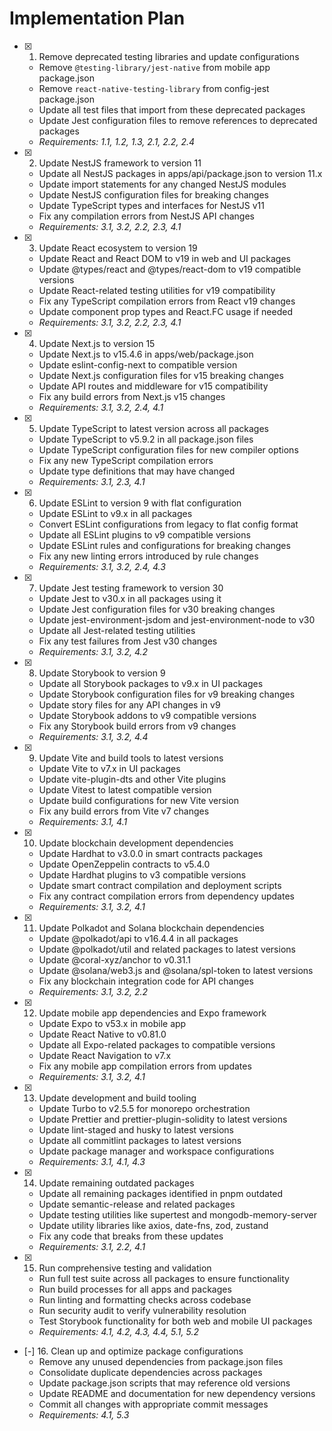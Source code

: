 # Implementation Plan

- [x] 1. Remove deprecated testing libraries and update configurations
  - Remove `@testing-library/jest-native` from mobile app package.json
  - Remove `react-native-testing-library` from config-jest package.json
  - Update all test files that import from these deprecated packages
  - Update Jest configuration files to remove references to deprecated packages
  - _Requirements: 1.1, 1.2, 1.3, 2.1, 2.2, 2.4_

- [x] 2. Update NestJS framework to version 11
  - Update all NestJS packages in apps/api/package.json to version 11.x
  - Update import statements for any changed NestJS modules
  - Update NestJS configuration files for breaking changes
  - Update TypeScript types and interfaces for NestJS v11
  - Fix any compilation errors from NestJS API changes
  - _Requirements: 3.1, 3.2, 2.2, 2.3, 4.1_

- [x] 3. Update React ecosystem to version 19
  - Update React and React DOM to v19 in web and UI packages
  - Update @types/react and @types/react-dom to v19 compatible versions
  - Update React-related testing utilities for v19 compatibility
  - Fix any TypeScript compilation errors from React v19 changes
  - Update component prop types and React.FC usage if needed
  - _Requirements: 3.1, 3.2, 2.2, 2.3, 4.1_

- [x] 4. Update Next.js to version 15
  - Update Next.js to v15.4.6 in apps/web/package.json
  - Update eslint-config-next to compatible version
  - Update Next.js configuration files for v15 breaking changes
  - Update API routes and middleware for v15 compatibility
  - Fix any build errors from Next.js v15 changes
  - _Requirements: 3.1, 3.2, 2.4, 4.1_

- [x] 5. Update TypeScript to latest version across all packages
  - Update TypeScript to v5.9.2 in all package.json files
  - Update TypeScript configuration files for new compiler options
  - Fix any new TypeScript compilation errors
  - Update type definitions that may have changed
  - _Requirements: 3.1, 2.3, 4.1_

- [x] 6. Update ESLint to version 9 with flat configuration
  - Update ESLint to v9.x in all packages
  - Convert ESLint configurations from legacy to flat config format
  - Update all ESLint plugins to v9 compatible versions
  - Update ESLint rules and configurations for breaking changes
  - Fix any new linting errors introduced by rule changes
  - _Requirements: 3.1, 3.2, 2.4, 4.3_

- [x] 7. Update Jest testing framework to version 30
  - Update Jest to v30.x in all packages using it
  - Update Jest configuration files for v30 breaking changes
  - Update jest-environment-jsdom and jest-environment-node to v30
  - Update all Jest-related testing utilities
  - Fix any test failures from Jest v30 changes
  - _Requirements: 3.1, 3.2, 4.2_

- [x] 8. Update Storybook to version 9
  - Update all Storybook packages to v9.x in UI packages
  - Update Storybook configuration files for v9 breaking changes
  - Update story files for any API changes in v9
  - Update Storybook addons to v9 compatible versions
  - Fix any Storybook build errors from v9 changes
  - _Requirements: 3.1, 3.2, 4.4_

- [x] 9. Update Vite and build tools to latest versions
  - Update Vite to v7.x in UI packages
  - Update vite-plugin-dts and other Vite plugins
  - Update Vitest to latest compatible version
  - Update build configurations for new Vite version
  - Fix any build errors from Vite v7 changes
  - _Requirements: 3.1, 4.1_

- [x] 10. Update blockchain development dependencies
  - Update Hardhat to v3.0.0 in smart contracts packages
  - Update OpenZeppelin contracts to v5.4.0
  - Update Hardhat plugins to v3 compatible versions
  - Update smart contract compilation and deployment scripts
  - Fix any contract compilation errors from dependency updates
  - _Requirements: 3.1, 3.2, 4.1_

- [x] 11. Update Polkadot and Solana blockchain dependencies
  - Update @polkadot/api to v16.4.4 in all packages
  - Update @polkadot/util and related packages to latest versions
  - Update @coral-xyz/anchor to v0.31.1
  - Update @solana/web3.js and @solana/spl-token to latest versions
  - Fix any blockchain integration code for API changes
  - _Requirements: 3.1, 3.2, 2.2_

- [x] 12. Update mobile app dependencies and Expo framework
  - Update Expo to v53.x in mobile app
  - Update React Native to v0.81.0
  - Update all Expo-related packages to compatible versions
  - Update React Navigation to v7.x
  - Fix any mobile app compilation errors from updates
  - _Requirements: 3.1, 3.2, 4.1_

- [x] 13. Update development and build tooling
  - Update Turbo to v2.5.5 for monorepo orchestration
  - Update Prettier and prettier-plugin-solidity to latest versions
  - Update lint-staged and husky to latest versions
  - Update all commitlint packages to latest versions
  - Update package manager and workspace configurations
  - _Requirements: 3.1, 4.1, 4.3_

- [x] 14. Update remaining outdated packages
  - Update all remaining packages identified in pnpm outdated
  - Update semantic-release and related packages
  - Update testing utilities like supertest and mongodb-memory-server
  - Update utility libraries like axios, date-fns, zod, zustand
  - Fix any code that breaks from these updates
  - _Requirements: 3.1, 2.2, 4.1_

- [x] 15. Run comprehensive testing and validation
  - Run full test suite across all packages to ensure functionality
  - Run build processes for all apps and packages
  - Run linting and formatting checks across codebase
  - Run security audit to verify vulnerability resolution
  - Test Storybook functionality for both web and mobile UI packages
  - _Requirements: 4.1, 4.2, 4.3, 4.4, 5.1, 5.2_

- [-] 16. Clean up and optimize package configurations
  - Remove any unused dependencies from package.json files
  - Consolidate duplicate dependencies across packages
  - Update package.json scripts that may reference old versions
  - Update README and documentation for new dependency versions
  - Commit all changes with appropriate commit messages
  - _Requirements: 4.1, 5.3_

